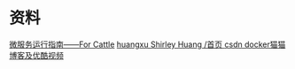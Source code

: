 # 资料
[微服务运行指南——For Cattle](http://www.cnrancher.com/how-to-run-microservice-for-cattle/)
[huangxu Shirley Huang  /首页 ](http://www.cnrancher.com/category/uncategorized/page/15/)
[csdn docker猫猫 博客及优酷视频](http://blog.csdn.net/csdn_duomaomao/article/details/76156334)


